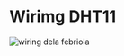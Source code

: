 # Wirimg DHT11

![wiring dela febriola](https://user-images.githubusercontent.com/108211172/179384992-658b6014-43eb-4810-a954-637a0ed5dc49.png)
